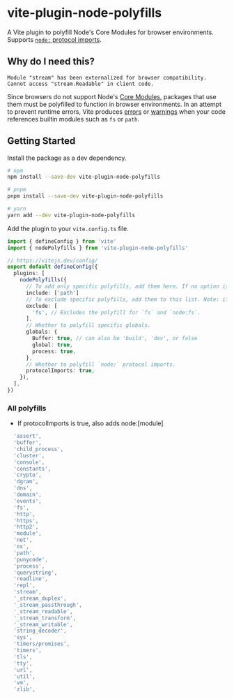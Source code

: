 # vite-plugin-node-polyfills

A Vite plugin to polyfill Node's Core Modules for browser environments. Supports [`node:` protocol imports](https://nodejs.org/dist/latest-v16.x/docs/api/esm.html#node-imports).

## Why do I need this?

```
Module "stream" has been externalized for browser compatibility. Cannot access "stream.Readable" in client code.
```

Since browsers do not support Node's [Core Modules](https://nodejs.org/dist/latest-v16.x/docs/api/modules.html#core-modules), packages that use them must be polyfilled to function in browser environments. In an attempt to prevent runtime errors, Vite produces [errors](https://github.com/vitejs/vite/issues/9200) or [warnings](https://github.com/vitejs/vite/pull/9837) when your code references builtin modules such as `fs` or `path`.

## Getting Started

Install the package as a dev dependency.

```sh
# npm
npm install --save-dev vite-plugin-node-polyfills

# pnpm
pnpm install --save-dev vite-plugin-node-polyfills

# yarn
yarn add --dev vite-plugin-node-polyfills
```

Add the plugin to your `vite.config.ts` file.

```ts
import { defineConfig } from 'vite'
import { nodePolyfills } from 'vite-plugin-node-polyfills'

// https://vitejs.dev/config/
export default defineConfig({
  plugins: [
    nodePolyfills({
      // To add only specific polyfills, add them here. If no option is passed, adds all polyfills
      include: ['path']
      // To exclude specific polyfills, add them to this list. Note: if include is provided, this has no effect
      exclude: [
        'fs', // Excludes the polyfill for `fs` and `node:fs`.
      ],
      // Whether to polyfill specific globals.
      globals: {
        Buffer: true, // can also be 'build', 'dev', or false
        global: true,
        process: true,
      },
      // Whether to polyfill `node:` protocol imports.
      protocolImports: true,
    }),
  ],
})
```

### All polyfills

  - If protocolImports is true, also adds node:[module]
```js
  'assert',
  'buffer',
  'child_process',
  'cluster',
  'console',
  'constants',
  'crypto',
  'dgram',
  'dns',
  'domain',
  'events',
  'fs',
  'http',
  'https',
  'http2',
  'module',
  'net',
  'os',
  'path',
  'punycode',
  'process',
  'querystring',
  'readline',
  'repl',
  'stream',
  '_stream_duplex',
  '_stream_passthrough',
  '_stream_readable',
  '_stream_transform',
  '_stream_writable',
  'string_decoder',
  'sys',
  'timers/promises',
  'timers',
  'tls',
  'tty',
  'url',
  'util',
  'vm',
  'zlib',
```